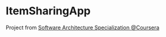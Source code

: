 # ItemSharingApp

Project from [Software Architecture Specialization @Coursera](https://www.coursera.org/specializations/software-design-architecture)
